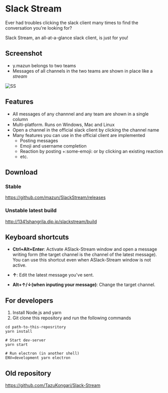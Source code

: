 # Slack Stream

Ever had troubles clicking the slack client many times to find the conversation you're looking for?

Slack Stream, an all-at-a-glance slack client, is just for you!

## Screenshot

- y.mazun belongs to two teams
- Messages of all channels in the two teams are shown in place like a *stream*

![SS](https://github.com/mazun/ASlack-Stream/blob/master/images/screenshot01.png)

## Features

- All messages of any channnel and any team are shown in a single column
- Multi-platform. Runs on Windows, Mac and Linux
- Open a channel in the official slack client by clicking the channel name
- Many features you can use in the official client are implemented
  - Posting messages
  - Emoji and username completion
  - Reaction by posting +:some-emoji: or by clicking an existing reaction
  - etc.

## Download

### Stable

https://github.com/mazun/SlackStream/releases

### Unstable latest build

http://1341shangrila.dip.jp/slackstream/build

## Keyboard shortcuts

- **Ctrl+Alt+Enter**:
Activate ASlack-Stream window and open a message writing form (the target channel is the channel of the latest message).
You can use this shortcut even when ASlack-Stream window is not active.

- **↑**:
Edit the latest message you've sent.

- **Alt+↑/↓(when inputing your message)**:
Change the target channel.


## For developers

1. Install Node.js and yarn
2. Git clone this repository and run the following commands

```shell
cd path-to-this-reposritory
yarn install

# Start dev-server
yarn start

# Run electron (in another shell)
ENV=development yarn electron
```

## Old repository

https://github.com/TazuKongari/Slack-Stream
